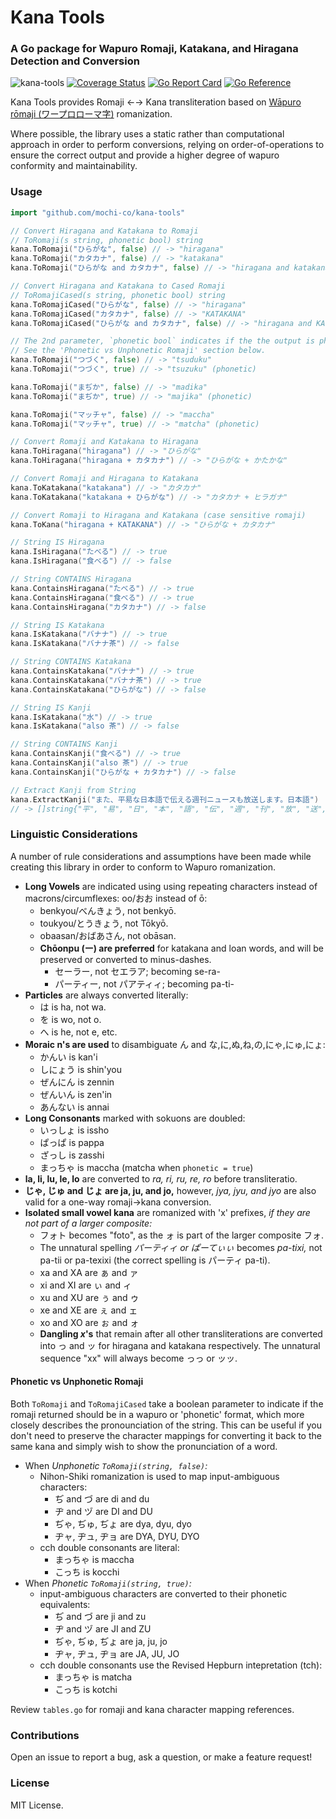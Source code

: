 # Kana Tools
### A Go package for Wapuro Romaji, Katakana, and Hiragana Detection and Conversion

![kana-tools](https://github.com/mochi-co/kana-tools/actions/workflows/build.yml/badge.svg) 
[![Coverage Status](https://coveralls.io/repos/github/mochi-co/kana-tools/badge.svg?branch=main)](https://coveralls.io/github/mochi-co/kana-tools?branch=main)
[![Go Report Card](https://goreportcard.com/badge/github.com/mochi-co/kana-tools)](https://goreportcard.com/report/github.com/mochi-co/kana-tools)
[![Go Reference](https://pkg.go.dev/badge/github.com/mochi-co/kana-tools.svg)](https://pkg.go.dev/github.com/mochi-co/kana-tools)

Kana Tools provides Romaji ←→ Kana transliteration based on [Wāpuro rōmaji (ワープロローマ字)](https://en.wikipedia.org/wiki/Wāpuro_rōmaji) romanization.

Where possible, the library uses a static rather than computational approach in order to perform conversions, relying on order-of-operations to ensure the correct output and provide a higher degree of wapuro conformity and maintainability.


### Usage
```go
import "github.com/mochi-co/kana-tools"
```

```go
// Convert Hiragana and Katakana to Romaji
// ToRomaji(s string, phonetic bool) string
kana.ToRomaji("ひらがな", false) // -> "hiragana"
kana.ToRomaji("カタカナ", false) // -> "katakana"
kana.ToRomaji("ひらがな and カタカナ", false) // -> "hiragana and katakana"
```

```go
// Convert Hiragana and Katakana to Cased Romaji
// ToRomajiCased(s string, phonetic bool) string
kana.ToRomajiCased("ひらがな", false) // -> "hiragana"
kana.ToRomajiCased("カタカナ", false) // -> "KATAKANA"
kana.ToRomajiCased("ひらがな and カタカナ", false) // -> "hiragana and KATAKANA"
```

```go
// The 2nd parameter, `phonetic bool` indicates if the the output is phonetic or wapuro literal.
// See the 'Phonetic vs Unphonetic Romaji' section below.
kana.ToRomaji("つづく", false) // -> "tsuduku"
kana.ToRomaji("つづく", true) // -> "tsuzuku" (phonetic)

kana.ToRomaji("まぢか", false) // -> "madika"
kana.ToRomaji("まぢか", true) // -> "majika" (phonetic)

kana.ToRomaji("マッチャ", false) // -> "maccha"
kana.ToRomaji("マッチャ", true) // -> "matcha" (phonetic)
```

```go
// Convert Romaji and Katakana to Hiragana
kana.ToHiragana("hiragana") // -> "ひらがな"
kana.ToHiragana("hiragana + カタカナ") // -> "ひらがな + かたかな"
```

```go
// Convert Romaji and Hiragana to Katakana
kana.ToKatakana("katakana") // -> "カタカナ"
kana.ToKatakana("katakana + ひらがな") // -> "カタカナ + ヒラガナ"
```

```go
// Convert Romaji to Hiragana and Katakana (case sensitive romaji)
kana.ToKana("hiragana + KATAKANA") // -> "ひらがな + カタカナ"
```

```go
// String IS Hiragana
kana.IsHiragana("たべる") // -> true
kana.IsHiragana("食べる") // -> false
```

```go
// String CONTAINS Hiragana
kana.ContainsHiragana("たべる") // -> true
kana.ContainsHiragana("食べる") // -> true
kana.ContainsHiragana("カタカナ") // -> false
```

```go
// String IS Katakana
kana.IsKatakana("バナナ") // -> true
kana.IsKatakana("バナナ茶") // -> false
```

```go
// String CONTAINS Katakana
kana.ContainsKatakana("バナナ") // -> true
kana.ContainsKatakana("バナナ茶") // -> true
kana.ContainsKatakana("ひらがな") // -> false
```

```go
// String IS Kanji
kana.IsKatakana("水") // -> true
kana.IsKatakana("also 茶") // -> false
```

```go
// String CONTAINS Kanji
kana.ContainsKanji("食べる") // -> true
kana.ContainsKanji("also 茶") // -> true
kana.ContainsKanji("ひらがな + カタカナ") // -> false
```

```go
// Extract Kanji from String
kana.ExtractKanji("また、平易な日本語で伝える週刊ニュースも放送します。日本語") 
// -> []string{"平", "易", "日", "本", "語", "伝", "週", "刊", "放", "送", "日", "本", "語"}
```


### Linguistic Considerations
A number of rule considerations and assumptions have been made while creating this library in order to conform to Wapuro romanization.

* __Long Vowels__ are indicated using using repeating characters instead of macrons/circumflexes: oo/おお instead of ō:
    * benkyou/べんきょう, not benkyō.
    * toukyou/とうきょう, not Tōkyō.
    * obaasan/おばあさん, not obāsan.
  * __Chōonpu (ー) are preferred__ for katakana and loan words, and will be preserved or converted to minus-dashes.
    * セーラー, not セエラア; becoming se-ra-
    * パーティー, not パアティィ; becoming pa-ti-
* __Particles__ are always converted literally:
    * は is ha, not wa.
    * を is wo, not o.
    * へ is he, not e, etc.
* __Moraic n's are used__ to disambiguate ん and な,に,ぬ,ね,の,にゃ,にゅ,にょ:
    * かんい is kan'i
    * しにょう is shin'you
    * ぜんにん is zennin
    * ぜんいん is zen'in
    * あんない is annai
* __Long Consonants__ marked with sokuons are doubled:
    * いっしょ is issho
    * ぱっぱ is pappa
    * ざっし is zasshi
    * まっちゃ is maccha (matcha when `phonetic = true`)
* __la, li, lu, le, lo__ are converted to _ra, ri, ru, re, ro_ before transliteratio.
* __じゃ, じゅ and じょ are ja, ju, and jo,__ however, _jya, jyu, and jyo_ are also valid for a one-way romaji→kana conversion.
* __Isolated small vowel kana__ are romanized with 'x' prefixes, _if they are not part of a larger composite:_ 
    * フォト becomes "foto", as the ォ is part of the larger composite フォ.
    * The unnatural spelling _パーティィ or ぱーてぃぃ_ becomes _pa-tixi,_ not pa-tii or pa-texixi (the correct spelling is パーティ pa-ti).
    * xa and XA are ぁ and ァ
    * xi and XI are ぃ and ィ
    * xu and XU are ぅ and ゥ
    * xe and XE are ぇ and ェ
    * xo and XO are ぉ and ォ
    * __Dangling _x_'s__ that remain after all other transliterations are converted into っ and ッ for hiragana and katakana respectively. The unnatural sequence "xx" will always become っっ or ッッ.
 
#### Phonetic vs Unphonetic Romaji
Both `ToRomaji` and `ToRomajiCased` take a boolean parameter to indicate if the romaji returned should be in a wapuro or 'phonetic' format, which more closely describes the pronounciation of the string. This can be useful if you don't need to preserve the character mappings for converting it back to the same kana and simply wish to show the pronunciation of a word. 

* When _Unphonetic `ToRomaji(string, false)`:_ 
    * Nihon-Shiki romanization is used to map input-ambiguous characters:
        * ぢ and づ are di and du
        * ヂ and ヅ are DI and DU
        * ぢゃ, ぢゅ, ぢょ are dya, dyu, dyo
        * ヂャ, ヂュ, ヂョ are DYA, DYU, DYO
    * cch double consonants are literal:
        * まっちゃ is maccha
        * こっち is kocchi
* When _Phonetic `ToRomaji(string, true)`:_
    * input-ambiguous characters are converted to their phonetic equivalents:
        * ぢ and づ are ji and zu
        * ヂ and ヅ are JI and ZU
        * ぢゃ, ぢゅ, ぢょ are ja, ju, jo
        * ヂャ, ヂュ, ヂョ are JA, JU, JO
    * cch double consonants use the Revised Hepburn intepretation (tch):
        * まっちゃ is matcha
        * こっち is kotchi

Review `tables.go` for romaji and kana character mapping references. 
 
### Contributions
Open an issue to report a bug, ask a question, or make a feature request!

### License
MIT License.
